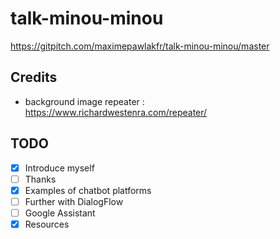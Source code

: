 # talk-minou-minou

https://gitpitch.com/maximepawlakfr/talk-minou-minou/master

## Credits

* background image repeater : https://www.richardwestenra.com/repeater/


## TODO
- [x] Introduce myself
- [ ] Thanks
- [x] Examples of chatbot platforms
- [ ] Further with DialogFlow
- [ ] Google Assistant
- [x] Resources
